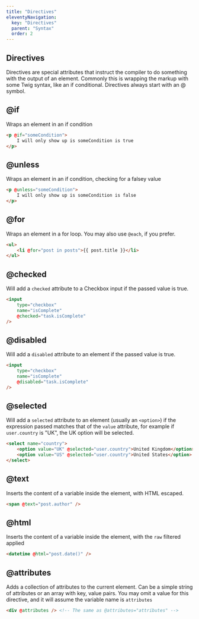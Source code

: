 ```yaml
---
title: "Directives"
eleventyNavigation:
  key: "Directives"
  parent: "Syntax"
  order: 2
---
```


## Directives

Directives are special attributes that instruct the compiler to do something with the output of an element. Commonly this is wrapping the markup with some Twig syntax, like an if conditional. Directives always start with an @ symbol.

## @if
Wraps an element in an if condition

```html
<p @if="someCondition">
    I will only show up is someCondition is true
</p>
```

## @unless
Wraps an element in an if condition, checking for a falsey value

```html
<p @unless="someCondition">
    I will only show up is someCondition is false
</p>
```

## @for

Wraps an element in a for loop. You may also use `@each`, if you prefer.

```html
<ul>
	<li @for="post in posts">{{ post.title }}</li>
</ul>
```

## @checked

Will add a `checked` attribute to a Checkbox input if the passed value is true.

```html
<input
    type="checkbox"
    name="isComplete"
    @checked="task.isComplete"
/>
```

## @disabled

Will add a `disabled` attribute to an element if the passed value is true.

```html
<input
    type="checkbox"
    name="isComplete"
    @disabled="task.isComplete"
/>
```

## @selected

Will add a `selected` attribute to an element (usually an `<option>`) if the expression passed matches that of the `value` attribute, for example if `user.country` is "UK", the UK option will be selected.

```html
<select name="country">
    <option value="UK" @selected="user.country">United Kingdom</option>
    <option value="US" @selected="user.country">United States</option>
</select>
```

## @text

Inserts the content of a variable inside the element, with HTML escaped.

```html
<span @text="post.author" />
```

## @html

Inserts the content of a variable inside the element, with the `raw` filtered applied

```html
<datetime @html="post.date()" />
```

## @attributes

Adds a collection of attributes to the current element. Can be a simple string of attributes or an array with key, value pairs. You may omit a value for this directive, and it will assume the variable name is `attributes`

```html
<div @attributes /> <!-- The same as @attributes="attributes" -->
```